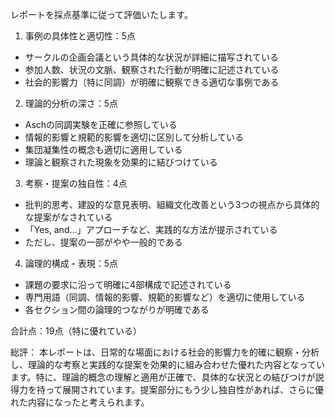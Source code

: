 レポートを採点基準に従って評価いたします。

1. 事例の具体性と適切性：5点
- サークルの企画会議という具体的な状況が詳細に描写されている
- 参加人数、状況の文脈、観察された行動が明確に記述されている
- 社会的影響力（特に同調）が明確に観察できる適切な事例である

2. 理論的分析の深さ：5点
- Aschの同調実験を正確に参照している
- 情報的影響と規範的影響を適切に区別して分析している
- 集団凝集性の概念も適切に適用している
- 理論と観察された現象を効果的に結びつけている

3. 考察・提案の独自性：4点
- 批判的思考、建設的な意見表明、組織文化改善という3つの視点から具体的な提案がなされている
- 「Yes, and...」アプローチなど、実践的な方法が提示されている
- ただし、提案の一部がやや一般的である

4. 論理的構成・表現：5点
- 課題の要求に沿って明確に4部構成で記述されている
- 専門用語（同調、情報的影響、規範的影響など）を適切に使用している
- 各セクション間の論理的つながりが明確である

合計点：19点（特に優れている）

総評：
本レポートは、日常的な場面における社会的影響力を的確に観察・分析し、理論的な考察と実践的な提案を効果的に組み合わせた優れた内容となっています。特に、理論的概念の理解と適用が正確で、具体的な状況との結びつけが説得力を持って展開されています。提案部分にもう少し独自性があれば、さらに優れた内容になったと考えられます。